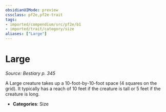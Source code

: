 ```yaml
---
obsidianUIMode: preview
cssclass: pf2e,pf2e-trait
tags:
- imported/compendium/src/pf2e/b1
- imported/trait/category/size
aliases: ["Large"]
---
```

# Large  
*Source: Bestiary p. 345*  

A Large creature takes up a 10-foot-by-10-foot space (4 squares on the grid). It typically has a reach of 10 feet if the creature is tall or 5 feet if the creature is long.

- **Categories**: Size